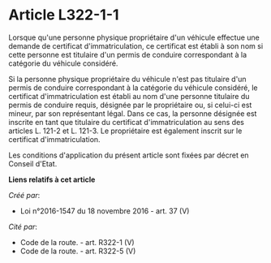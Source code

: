 # Article L322-1-1

Lorsque qu'une personne physique propriétaire d'un véhicule effectue une demande de certificat d'immatriculation, ce
certificat est établi à son nom si cette personne est titulaire d'un permis de conduire correspondant à la catégorie du
véhicule considéré. 

Si la personne physique propriétaire du véhicule n'est pas titulaire d'un permis de conduire correspondant à la catégorie du
véhicule considéré, le certificat d'immatriculation est établi au nom d'une personne titulaire du permis de conduire requis,
désignée par le propriétaire ou, si celui-ci est mineur, par son représentant légal. Dans ce cas, la personne désignée est
inscrite en tant que titulaire du certificat d'immatriculation au sens des articles L. 121-2 et L. 121-3. Le propriétaire est
également inscrit sur le certificat d'immatriculation. 

Les conditions d'application du présent article sont fixées par décret en Conseil d'Etat.

**Liens relatifs à cet article**

_Créé par_:

  - Loi n°2016-1547 du 18 novembre 2016 - art. 37 (V)

_Cité par_:

  - Code de la route. - art. R322-1 (V)
  - Code de la route. - art. R322-5 (V)
